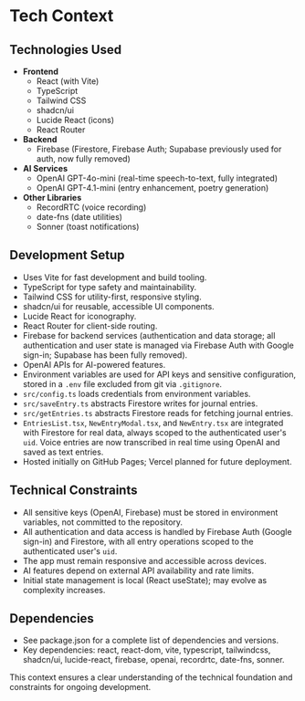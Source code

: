 # Tech Context

## Technologies Used

- **Frontend**
  - React (with Vite)
  - TypeScript
  - Tailwind CSS
  - shadcn/ui
  - Lucide React (icons)
  - React Router
- **Backend**
  - Firebase (Firestore, Firebase Auth; Supabase previously used for auth, now fully removed)
- **AI Services**
  - OpenAI GPT-4o-mini (real-time speech-to-text, fully integrated)
  - OpenAI GPT-4.1-mini (entry enhancement, poetry generation)
- **Other Libraries**
  - RecordRTC (voice recording)
  - date-fns (date utilities)
  - Sonner (toast notifications)

## Development Setup

- Uses Vite for fast development and build tooling.
- TypeScript for type safety and maintainability.
- Tailwind CSS for utility-first, responsive styling.
- shadcn/ui for reusable, accessible UI components.
- Lucide React for iconography.
- React Router for client-side routing.
- Firebase for backend services (authentication and data storage; all authentication and user state is managed via Firebase Auth with Google sign-in; Supabase has been fully removed).
- OpenAI APIs for AI-powered features.
- Environment variables are used for API keys and sensitive configuration, stored in a `.env` file excluded from git via `.gitignore`.
- `src/config.ts` loads credentials from environment variables.
- `src/saveEntry.ts` abstracts Firestore writes for journal entries.
- `src/getEntries.ts` abstracts Firestore reads for fetching journal entries.
- `EntriesList.tsx`, `NewEntryModal.tsx`, and `NewEntry.tsx` are integrated with Firestore for real data, always scoped to the authenticated user's `uid`. Voice entries are now transcribed in real time using OpenAI and saved as text entries.
- Hosted initially on GitHub Pages; Vercel planned for future deployment.

## Technical Constraints

- All sensitive keys (OpenAI, Firebase) must be stored in environment variables, not committed to the repository.
- All authentication and data access is handled by Firebase Auth (Google sign-in) and Firestore, with all entry operations scoped to the authenticated user's `uid`.
- The app must remain responsive and accessible across devices.
- AI features depend on external API availability and rate limits.
- Initial state management is local (React useState); may evolve as complexity increases.

## Dependencies

- See package.json for a complete list of dependencies and versions.
- Key dependencies: react, react-dom, vite, typescript, tailwindcss, shadcn/ui, lucide-react, firebase, openai, recordrtc, date-fns, sonner.

This context ensures a clear understanding of the technical foundation and constraints for ongoing development.
